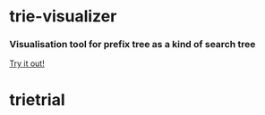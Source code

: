 # trie-visualizer

### Visualisation tool for prefix tree as a kind of search tree

[Try it out!](https://longbmtvip.github.io/trie/)
# trietrial

